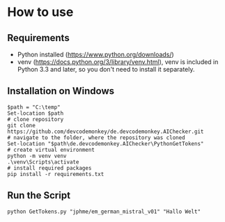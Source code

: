 # How to use

## Requirements

- Python installed (https://www.python.org/downloads/)
- venv (https://docs.python.org/3/library/venv.html), venv is included in Python 3.3 and later, so you don't need to install it separately.

## Installation on Windows

```pwsh
$path = "C:\temp"
Set-location $path
# clone repository
git clone https://github.com/devcodemonkey/de.devcodemonkey.AIChecker.git
# navigate to the folder, where the repository was cloned
Set-location "$path\de.devcodemonkey.AIChecker\PythonGetTokens"
# create virtual environment
python -m venv venv
.\venv\Scripts\activate
# install required packages
pip install -r requirements.txt
```

## Run the Script

```pwsh
python GetTokens.py "jphme/em_german_mistral_v01" "Hallo Welt"
```
